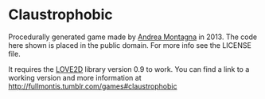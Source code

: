 # Claustrophobic

Procedurally generated game made by [Andrea Montagna](http://fullmontis.tumblr.com/) in 2013. The code here
shown is placed in the public domain. For more info see the LICENSE file.

It requires the [LOVE2D](http://www.love2d.org/) library version 0.9 to work. 
You can find a link to a working version and more information at
http://fullmontis.tumblr.com/games#claustrophobic
